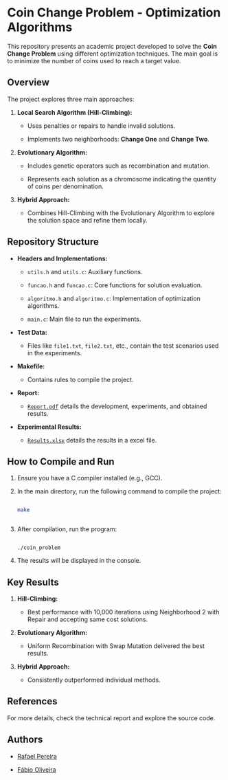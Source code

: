 # Coin Change Problem - Optimization Algorithms



This repository presents an academic project developed to solve the **Coin Change Problem** using different optimization techniques. The main goal is to minimize the number of coins used to reach a target value.



## Overview



The project explores three main approaches:



1. **Local Search Algorithm (Hill-Climbing):**

   - Uses penalties or repairs to handle invalid solutions.

   - Implements two neighborhoods: **Change One** and **Change Two**.



2. **Evolutionary Algorithm:**

   - Includes genetic operators such as recombination and mutation.

   - Represents each solution as a chromosome indicating the quantity of coins per denomination.



3. **Hybrid Approach:**

   - Combines Hill-Climbing with the Evolutionary Algorithm to explore the solution space and refine them locally.



## Repository Structure



- **Headers and Implementations:**

  - `utils.h` and `utils.c`: Auxiliary functions.

  - `funcao.h` and `funcao.c`: Core functions for solution evaluation.

  - `algoritmo.h` and `algoritmo.c`: Implementation of optimization algorithms.

  - `main.c`: Main file to run the experiments.



- **Test Data:**

  - Files like `file1.txt`, `file2.txt`, etc., contain the test scenarios used in the experiments.



- **Makefile:**

  - Contains rules to compile the project.



- **Report:**

  - [`Report.pdf`](Relatorio.pdf) details the development, experiments, and obtained results.

- **Experimental Results:**

  - [`Results.xlsx`](Resultados.xlsx) details the results in a excel file.

## How to Compile and Run



1. Ensure you have a C compiler installed (e.g., GCC).

2. In the main directory, run the following command to compile the project:

   ```bash

   make



3. After compilation, run the program:

   ```

   ./coin_problem

   ```

4. The results will be displayed in the console.



## Key Results



1. **Hill-Climbing:**

   * Best performance with 10,000 iterations using Neighborhood 2 with Repair and accepting same cost solutions.

2. **Evolutionary Algorithm:**

   * Uniform Recombination with Swap Mutation delivered the best results.

3. **Hybrid Approach:**

   * Consistently outperformed individual methods.



## References



For more details, check the technical report and explore the source code.



## Authors



- [Rafael Pereira](https://github.com/rafaelp3re1ra)

- [Fábio Oliveira](https://github.com/fabiooliv3ira)
